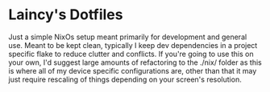 # Laincy's Dotfiles

Just a simple NixOs setup meant primarily for development and general use. Meant to be kept clean, typically I keep dev dependencies in a project specific flake to reduce clutter and conflicts. If you're going to use this on your own, I'd suggest large amounts of refactoring to the ./nix/ folder as this is where all of my device specific configurations are, other than that it may just require rescaling of things depending on your screen's resolution.
